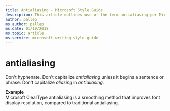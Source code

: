 ```yaml
---
title: Antialiasing - Microsoft Style Guide
description: This article outlines use of the term antialiasing per Microsoft style guidelines, with an example.
author: pallep
ms.author: pallep
ms.date: 01/19/2018
ms.topic: article
ms.service: microsoft-writing-style-guide
---
```


# antialiasing

Don't hyphenate. Don't capitalize *antialiasing* unless it begins a sentence or phrase. Don't capitalize *aliasing* in *antialiasing*. 

**Example**   
Microsoft ClearType antialiasing is a smoothing method that improves font display resolution, compared to traditional antialiasing.

